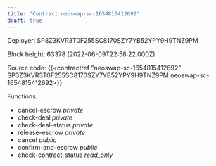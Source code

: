 ```yaml
---
title: "Contract neoswap-sc-1654815412692"
draft: true
---
```

Deployer: SP3Z3KVR3T0F255SC8170SZY7YB52YPY9H9TNZ9PM


 



Block height: 63378 (2022-06-09T22:58:22.000Z)

Source code: {{<contractref "neoswap-sc-1654815412692" SP3Z3KVR3T0F255SC8170SZY7YB52YPY9H9TNZ9PM neoswap-sc-1654815412692>}}

Functions:

* cancel-escrow _private_
* check-deal _private_
* check-deal-status _private_
* release-escrow _private_
* cancel _public_
* confirm-and-escrow _public_
* check-contract-status _read_only_
